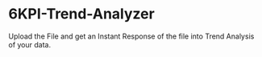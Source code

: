 # 6KPI-Trend-Analyzer
Upload the File and get an Instant Response of the file into Trend Analysis of your data. 
